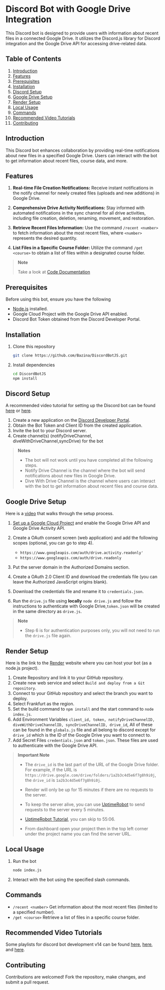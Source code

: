 # Discord Bot with Google Drive Integration

This Discord bot is designed to provide users with information about recent files in a connected Google Drive. It utilizes the Discord.js library for Discord integration and the Google Drive API for accessing drive-related data.

## Table of Contents

1. [Introduction](#introduction)
2. [Features](#features)
3. [Prerequisites](#prerequisites)
4. [Installation](#installation)
5. [Discord Setup](#discord-setup)
6. [Google Drive Setup](#google-drive-setup)
7. [Render Setup](#render-setup)
8. [Local Usage](#local-usage)
9. [Commands](#commands)
10. [Recommended Video Tutorials](#recommended-video-tutorials)
11. [Contributing](#contributing)

## Introduction

This Discord bot enhances collaboration by providing real-time notifications about new files in a specified Google Drive. Users can interact with the bot to get information about recent files, course data, and more.

## Features

1. **Real-time File Creation Notifications:**
   Receive instant notifications in the notify channel for newly created files (uploads and new additions) in Google Drive.

2. **Comprehensive Drive Activity Notifications:**
   Stay informed with automated notifications in the sync channel for all drive activities, including file creation, deletion, renaming, movement, and restoration.

3. **Retrieve Recent Files Information:**
   Use the command `/recent <number>` to fetch information about the most recent files, where `<number>` represents the desired quantity.

4. **List Files in a Specific Course Folder:**
   Utilize the command `/get <course>` to obtain a list of files within a designated course folder.

> **Note**
> 
> Take a look at [Code Documentation](https://github.com/Bazina/DiscordBotJS/blob/master/Code%20Documentation.md)

## Prerequisites

Before using this bot, ensure you have the following

- [Node.js](https://nodejs.org/) installed.
- Google Cloud Project with the Google Drive API enabled.
- Discord Bot Token obtained from the Discord Developer Portal.

## Installation

1. Clone this repository

   ```bash
   git clone https://github.com/Bazina/DiscordBotJS.git
   ```

2. Install dependencies

   ```bash
   cd DiscordBotJS
   npm install
   ```

## Discord Setup

A recommended video tutorial for setting up the Discord bot can be found [here](https://youtu.be/KZ3tIGHU314?list=PLpmb-7WxPhe0ZVpH9pxT5MtC4heqej8Es) or [here](https://youtu.be/7rU_KyudGBY).

1. Create a new application on the [Discord Developer Portal](https://discord.com/developers/applications).
2. Obtain the Bot Token and Client ID from the created application.
3. Invite the bot to your Discord server.
4. Create channel(s) (notifyDriveChannel, diveWithDriveChannel,syncDrive) for the bot

> **Notes**
> - The bot will not work until you have completed all the following steps.
> - Notify Drive Channel is the channel where the bot will send notifications about new files in Google Drive.
> - Dive With Drive Channel is the channel where users can interact with the bot to get information about recent files and course data.

## Google Drive Setup
Here is a [video](https://youtu.be/ifw3b4Uf06g) that walks through the setup process.

1. [Set up a Google Cloud Project](https://cloud.google.com/resource-manager/docs/creating-managing-projects) and enable the Google Drive API and Google Drive Activity API.
2. Create a OAuth consent screen (web application) and add the following scopes (optional, you can go to step 4).

   - `https://www.googleapis.com/auth/drive.activity.readonly'`
   - `https://www.googleapis.com/auth/drive.readonly`
3. Put the server domain in the Authorized Domains section.
4. Create a OAuth 2.0 Client ID and download the credentials file (you can leave the Authorized JavaScript origins blank).
5. Download the credentials file and rename it to `credentials.json`.
6. Run the `drive.js` file using **locally** `node drive.js` and follow the instructions to authenticate with Google Drive,`token.json` will be created in the same directory as `drive.js`.

> **Note**
> - Step 6 is for authentication purposes only, you will not need to run the `drive.js` file again.

## Render Setup

Here is the link to the [Render](https://dashboard.render.com/) website where you can host your bot (as a node.js project).

1. Create Repository and link it to your GitHub repository.
2. Create new web service and select `Build and deploy from a Git repository`.
3. Connect to your GitHub repository and select the branch you want to deploy.
4. Select Frankfurt as the region.
5. Set the build command to `npm install` and the start command to `node index.js`.
6. Add Environment Variables `client_id, token, notifyDriveChannelID, diveWithDriveChannelID, syncDriveChannelID, drive_id`, All of these can be found in the `globals.js` file and all belong to discord except for `drive_id` which is the ID of the Google Drive you want to connect to.
7. Add Secret Files `credentials.json` and `token.json`. These files are used to authenticate with the Google Drive API.

> **Important Note**
>
> - The `drive_id` is the last part of the URL of the Google Drive folder. For example, if the URL is `https://drive.google.com/drive/folders/1a2b3c4d5e6f7g8h9i0j`, the `drive_id` is `1a2b3c4d5e6f7g8h9i0j`.
> 
> - Render will only be up for 15 minutes if there are no requests to the server.
>
> - To keep the server alive, you can use [UptimeRobot](https://uptimerobot.com/) to send requests to the server every 5 minutes.
>
> - [UptimeRobot Tutorial](https://youtu.be/7rU_KyudGBY?t=3306&si=QrwxbYPFdHEVFgK7), you can skip to 55:06.
> 
> - From dashboard open your project then in the top left corner under the project name you can find the server URL.

## Local Usage

1. Run the bot

   ```bash
   node index.js
   ```

2. Interact with the bot using the specified slash commands.

## Commands

- `/recent <number>` Get information about the most recent files (limited to a specified number).
- `/get <course>` Retrieve a list of files in a specific course folder.

## Recommended Video Tutorials

Some playlists for discord bot development v14 can be found [here](https://youtube.com/playlist?list=PL_cUvD4qzbkwA7WITceoc2_FFjQsBkwX7&si=Kt1GhwC4Xfg2FYAQ), [here](https://youtube.com/playlist?list=PLRqwX-V7Uu6avBYxeBSwF48YhAnSn_sA4&si=-Q-AcAmqqTnoYHfI), and [here](https://youtube.com/playlist?list=PLpmb-7WxPhe0ZVpH9pxT5MtC4heqej8Es&si=Aezy6k-7nCEt1XGI).

## Contributing

Contributions are welcomed! Fork the repository, make changes, and submit a pull request.
